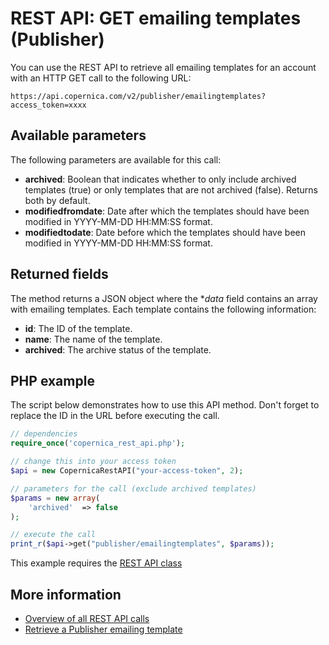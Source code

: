 # REST API: GET emailing templates (Publisher)

You can use the REST API to retrieve all emailing templates for an account 
with an HTTP GET call to the following URL:

`https://api.copernica.com/v2/publisher/emailingtemplates?access_token=xxxx`

## Available parameters

The following parameters are available for this call:

* **archived**: Boolean that indicates whether to only include archived templates (true) 
or only templates that are not archived (false). Returns both by default.
* **modifiedfromdate**: Date after which the templates should have been modified in YYYY-MM-DD HH:MM:SS format.
* **modifiedtodate**: Date before which the templates should have been modified in YYYY-MM-DD HH:MM:SS format.

## Returned fields

The method returns a JSON object where the **data* field contains an array 
with emailing templates. Each template contains the following information:

* **id**: The ID of the template.    
* **name**: The name of the template.
* **archived**: The archive status of the template.

## PHP example

The script below demonstrates how to use this API method. Don't forget 
to replace the ID in the URL before executing the call.

```php
// dependencies
require_once('copernica_rest_api.php');

// change this into your access token
$api = new CopernicaRestAPI("your-access-token", 2);

// parameters for the call (exclude archived templates)
$params = new array(
    'archived'  => false
);

// execute the call
print_r($api->get("publisher/emailingtemplates", $params));
```

This example requires the [REST API class](./rest-php)

## More information

* [Overview of all REST API calls](./rest-api)
* [Retrieve a Publisher emailing template](./rest-get-publisher-emailingtemplate)
